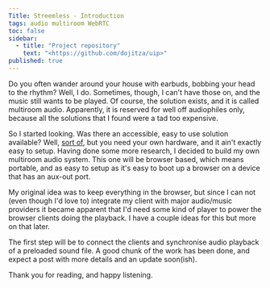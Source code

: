 ```yaml
---
Title: Streemless - Introduction
tags: audio multiroom WebRTC
toc: false
sidebar:
  - title: "Project repository"
    text: "<https://github.com/dojitza/uip>"
published: true
---
```


Do you often wander around your house with earbuds, bobbing your head to the rhythm?
Well, I do. Sometimes, though, I can't have those on, and the music still wants to be played. Of course, the solution exists, and it is called multiroom audio. Apparently, it is reserved for well off audiophiles only, because all the solutions that I found were a tad too expensive. 

So I started looking. Was there an accessible, easy to use solution available? Well, [sort of](https://github.com/badaix/snapcast), but you need your own hardware, and it ain't exactly easy to setup. Having done some more research, I decided to build my own multiroom audio system. This one will be browser based, which means portable, and as easy to setup as it's easy to boot up a browser on a device that has an aux-out port.

My original idea was to keep everything in the browser, but since I can not (even though I'd love to) integrate my client with major audio/music providers it became apparent that I'd need some kind of player to power the browser clients doing the playback. I have a couple ideas for this but more on that later. 

The first step will be to connect the clients and synchronise audio playback of a preloaded sound file. A good chunk of the work has been done, and expect a post with more details and an update soon(ish).

Thank you for reading, and happy listening.




